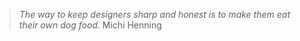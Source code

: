 > *The way to keep designers sharp and honest is to make them eat their own dog food.* Michi Henning
